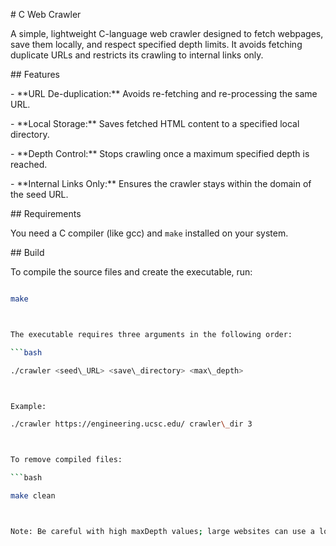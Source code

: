 \# C Web Crawler



A simple, lightweight C-language web crawler designed to fetch webpages, save them locally, and respect specified depth limits. It avoids fetching duplicate URLs and restricts its crawling to internal links only.



\## Features



\- \*\*URL De-duplication:\*\* Avoids re-fetching and re-processing the same URL.  

\- \*\*Local Storage:\*\* Saves fetched HTML content to a specified local directory.  

\- \*\*Depth Control:\*\* Stops crawling once a maximum specified depth is reached.  

\- \*\*Internal Links Only:\*\* Ensures the crawler stays within the domain of the seed URL.  



\## Requirements



You need a C compiler (like gcc) and `make` installed on your system.



\## Build



To compile the source files and create the executable, run:

```bash

make



The executable requires three arguments in the following order:

```bash

./crawler <seed\_URL> <save\_directory> <max\_depth>



Example:

./crawler https://engineering.ucsc.edu/ crawler\_dir 3



To remove compiled files:

```bash

make clean



Note: Be careful with high maxDepth values; large websites can use a lot of disk space.

